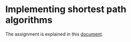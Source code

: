 # Implementing shortest path algorithms

The assignment is explained in this <a href="https://docs.google.com/document/d/10n3VFZ_KE__Ql43TaBfFA6nLFiQtxZoFAEZy-KZUS1A/edit?usp=sharing">document</a>.
